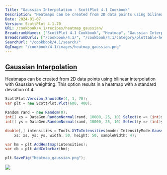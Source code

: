 ```yaml
---
Title: "Gaussian Interpolation - ScottPlot 4.1 Cookbook"
Description: "Heatmaps can be created from 2D data points using bilinear interpolation with Gaussian weighting. This option results in a heatmap with a standard deviation of 4."
Date: 2024-01-07
Version: ScottPlot 4.1.70
URL: /cookbook/4.1/recipes/heatmap_gaussian/
BreadcrumbNames: ["ScottPlot 4.1 Cookbook", "Heatmap", "Gaussian Interpolation"]
BreadcrumbUrls: ["/cookbook/4.1/", "/cookbook/4.1/category/plottable-heatmap", "/cookbook/4.1/recipes/heatmap_gaussian/"]
SearchUrl: "/cookbook/4.1/search/"
OgImage: "/cookbook/4.1/images/heatmap_gaussian.png"
---
```


<h2><a id='gaussian-interpolation' href='/cookbook/4.1/recipes/heatmap_gaussian/'>Gaussian Interpolation</a></h2>

Heatmaps can be created from 2D data points using bilinear interpolation with Gaussian weighting. This option results in a heatmap with a standard deviation of 4.

```cs
ScottPlot.Version.ShouldBe(4, 1, 70);
var plt = new ScottPlot.Plot(600, 400);

Random rand = new Random(0);
int[] xs = DataGen.RandomNormal(rand, 10000, 25, 10).Select(x => (int)x).ToArray();
int[] ys = DataGen.RandomNormal(rand, 10000, 25, 10).Select(y => (int)y).ToArray();

double[,] intensities = Tools.XYToIntensities(mode: IntensityMode.Gaussian,
    xs: xs, ys: ys, width: 50, height: 50, sampleWidth: 4);

var hm = plt.AddHeatmap(intensities);
var cb = plt.AddColorbar(hm);

plt.SaveFig("heatmap_gaussian.png");
```

<img src='../../images/heatmap_gaussian.png' class='d-block mx-auto my-5' />


